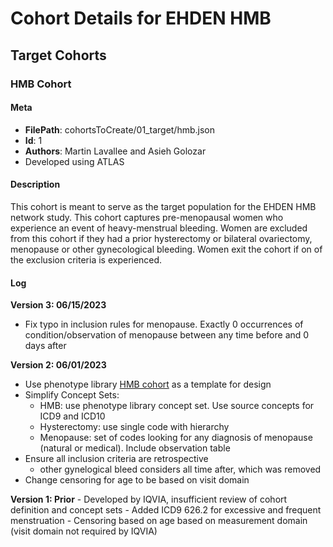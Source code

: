 # Cohort Details for EHDEN HMB

## Target Cohorts

### HMB Cohort

#### Meta

- **FilePath**: cohortsToCreate/01_target/hmb.json
- **Id**: 1
- **Authors**: Martin Lavallee and Asieh Golozar
- Developed using ATLAS

#### Description

This cohort is meant to serve as the target population for the EHDEN HMB network study. This cohort captures pre-menopausal women who experience an event of heavy-menstrual bleeding. Women are excluded from this cohort if they had a prior hysterectomy or bilateral ovariectomy, menopause or other gynecological bleeding. Women exit the cohort if on of the exclusion criteria is experienced.

#### Log

**Version 3: 06/15/2023**
- Fix typo in inclusion rules for menopause. Exactly 0 occurrences of condition/observation of menopause between any time before and 0 days after

**Version 2: 06/01/2023**

-   Use phenotype library [HMB cohort](https://github.com/OHDSI/PhenotypeLibrary/blob/main/inst/cohorts/300.json) as a template for design
-   Simplify Concept Sets:
    -   HMB: use phenotype library concept set. Use source concepts for ICD9 and ICD10
    -   Hysterectomy: use single code with hierarchy
    -   Menopause: set of codes looking for any diagnosis of menopause (natural or medical). Include observation table
-   Ensure all inclusion criteria are retrospective
    -   other gynelogical bleed considers all time after, which was removed
-   Change censoring for age to be based on visit domain

**Version 1: Prior** - Developed by IQVIA, insufficient review of cohort definition and concept sets - Added ICD9 626.2 for excessive and frequent menstruation - Censoring based on age based on measurement domain (visit domain not required by IQVIA)
